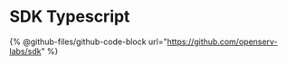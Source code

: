 # SDK Typescript

{% @github-files/github-code-block url="https://github.com/openserv-labs/sdk" %}

